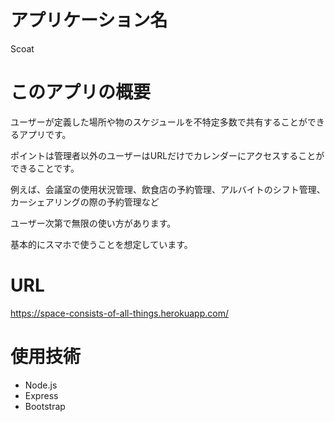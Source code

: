 # アプリケーション名

Scoat

# このアプリの概要

ユーザーが定義した場所や物のスケジュールを不特定多数で共有することができるアプリです。

ポイントは管理者以外のユーザーはURLだけでカレンダーにアクセスすることができることです。

例えば、会議室の使用状況管理、飲食店の予約管理、アルバイトのシフト管理、カーシェアリングの際の予約管理など

ユーザー次第で無限の使い方があります。

基本的にスマホで使うことを想定しています。

# URL

https://space-consists-of-all-things.herokuapp.com/

# 使用技術

- Node.js
- Express 
- Bootstrap
